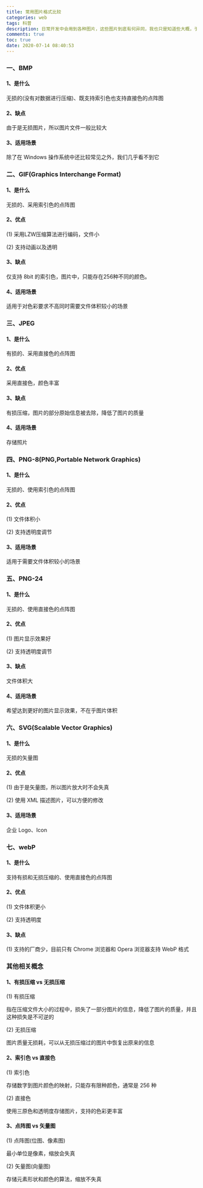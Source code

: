 ```yaml
---
title: 常用图片格式比较
categories: web
tags: 科普
description: 日常开发中会用到各种图片，这些图片到底有何异同，我也只是知道些大概，于是有了这篇文章
comments: true
toc: true
date: 2020-07-14 08:40:53
---
```

### 一、BMP

#### 1、是什么

无损的(没有对数据进行压缩)、既支持索引色也支持直接色的点阵图

#### 2、缺点

由于是无损图片，所以图片文件一般比较大

#### 3、适用场景

除了在 Windows 操作系统中还比较常见之外，我们几乎看不到它

### 二、GIF(Graphics Interchange Format)

#### 1、是什么

无损的、采用索引色的点阵图

#### 2、优点

(1) 采用LZW压缩算法进行编码，文件小

(2) 支持动画以及透明

#### 3、缺点

仅支持 8bit 的索引色，图片中，只能存在256种不同的颜色。

#### 4、适用场景

适用于对色彩要求不高同时需要文件体积较小的场景

### 三、JPEG

#### 1、是什么

有损的、采用直接色的点阵图

#### 2、优点

采用直接色，颜色丰富

#### 3、缺点

有损压缩，图片的部分原始信息被去除，降低了图片的质量

#### 4、适用场景

存储照片

### 四、PNG-8(PNG,Portable Network Graphics)

#### 1、是什么

无损的、使用索引色的点阵图

#### 2、优点

(1) 文件体积小

(2) 支持透明度调节

#### 3、适用场景

适用于需要文件体积较小的场景

### 五、PNG-24

#### 1、是什么

无损的、使用直接色的点阵图

#### 2、优点

(1) 图片显示效果好

(2) 支持透明度调节

#### 3、缺点

文件体积大

#### 4、适用场景

希望达到更好的图片显示效果，不在乎图片体积

### 六、SVG(Scalable Vector Graphics)

#### 1、是什么

无损的矢量图

#### 2、优点

(1) 由于是矢量图，所以图片放大时不会失真

(2) 使用 XML 描述图片，可以方便的修改

#### 3、适用场景

企业 Logo、Icon

### 七、webP

#### 1、是什么

支持有损和无损压缩的、使用直接色的点阵图

#### 2、优点

(1) 文件体积更小

(2) 支持透明度

#### 3、缺点

(1) 支持的厂商少，目前只有 Chrome 浏览器和 Opera 浏览器支持 WebP 格式

### 其他相关概念

#### 1、有损压缩 vs 无损压缩

(1) 有损压缩

指在压缩文件大小的过程中，损失了一部分图片的信息，降低了图片的质量，并且这种损失是不可逆的

(2) 无损压缩

图片质量无损耗，可以从无损压缩过的图片中恢复出原来的信息

#### 2、索引色 vs 直接色

(1) 索引色

存储数字到图片颜色的映射，只能存有限种颜色，通常是 256 种

(2) 直接色

使用三原色和透明度存储图片，支持的色彩更丰富

#### 3、点阵图 vs 矢量图

(1) 点阵图(位图、像素图)

最小单位是像素，缩放会失真

(2) 矢量图(向量图)

存储元素形状和颜色的算法，缩放不失真

<!-- 原文章：https://www.zhihu.com/question/20028452/answer/142593276 -->










